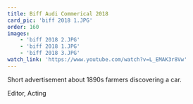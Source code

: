 ```yaml
---
title: Biff Audi Commerical 2018
card_pic: 'biff 2018 1.JPG'
order: 160 
images:
    - 'biff 2018 2.JPG'
    - 'biff 2018 1.JPG'
    - 'biff 2018 3.JPG'
watch_link: 'https://www.youtube.com/watch?v=L_EMAK3r8Vw'
---
```


Short advertisement about 1890s farmers discovering a car.

Editor, Acting
